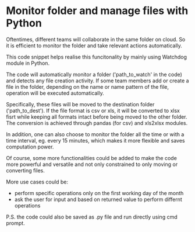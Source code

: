 # Monitor folder and manage files with Python

Oftentimes, different teams will collaborate in the same folder on cloud. So it is efficient to monitor the folder and take relevant actions automatically.

This code snippet helps realise this funcitonality by mainly using Watchdog module in Python.

The code will automatically monitor a folder ('path_to_watch' in the code) and detects any file creation activity. If some team members add or create a file in the folder, depending on the name or name pattern of the file, operation will be executed automatically. 

Specifically, these files will be moved to the destination folder ('path_to_dest'). If the file format is csv or xls, it will be converted to xlsx fisrt while keeping all formats intact before being moved to the other folder. The conversion is achieved through pandas (for csv) and xls2xlsx modules.

In addition, one can also choose to monitor the folder all the time or with a time interval, eg. every 15 minutes, which makes it more flexible and saves computation power.

Of course, some more functionalities could be added to make the code more powerful and versatile and not only constrained to only moving or converting files.

More use cases could be:
* perform specific operations only on the first working day of the month
* ask the user for input and based on returned value to perform differnt operations

P.S. the code could also be saved as .py file and run directly using cmd prompt.
